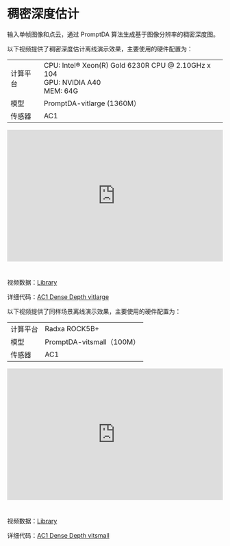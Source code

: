 # 稠密深度估计  
输入单帧图像和点云，通过 PromptDA 算法生成基于图像分辨率的稠密深度图。

以下视频提供了稠密深度估计离线演示效果，主要使用的硬件配置为：

<table class="docutils align-default">
    <tbody>
        <tr class="row-even">
            <td>计算平台</td>
            <td>CPU: Intel® Xeon(R) Gold 6230R CPU @ 2.10GHz x 104 <br> GPU: NVIDIA A40 <br> MEM: 64G </td>
        </tr>
        <tr class="row-odd">
            <td>模型</td>
            <td>PromptDA-vitlarge (1360M）</td>
        </tr>
        <tr class="row-even">
            <td>传感器</td>
            <td>AC1</td>
        </tr>
    </tbody>
</table>

<iframe style="margin-bottom: 24px;" width="100%" height="308" src="https://cdn.robosense.cn/AC_wiki/dense_depth_net.mp4" frameborder="0" allowfullscreen></iframe>

视频数据：[Library](https://cdn.robosense.cn/AC_wiki/dense_depth_net_demo.zip)

详细代码：[AC1 Dense Depth vitlarge](https://github.com/RoboSense-Robotics/robosense_ac_perception)

以下视频提供了同样场景离线演示效果，主要使用的硬件配置为：

<table class="docutils align-default">
    <tbody>
        <tr class="row-even">
            <td>计算平台</td>
            <td>Radxa ROCK5B+</td>
        </tr>
        <tr class="row-odd">
            <td>模型</td>
            <td>PromptDA-vitsmall（100M）</td>
        </tr>
        <tr class="row-even">
            <td>传感器</td>
            <td>AC1</td>
        </tr>
    </tbody>
</table>

<iframe style="margin-bottom: 24px;" width="100%" height="308" src="https://cdn.robosense.cn/AC_wiki/dense_depth_net_radxa.mp4" frameborder="0" allowfullscreen></iframe>  

视频数据：[Library](https://cdn.robosense.cn/AC_wiki/dense_depth_net_demo.zip)    

详细代码：[AC1 Dense Depth vitsmall](https://github.com/RoboSense-Robotics/robosense_ac_perception)
